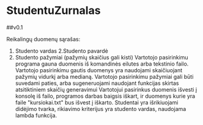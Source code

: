 # StudentuZurnalas
##v0.1

Reikalingų duomenų sąrašas:

1. Studento vardas
2.Studento pavardė
3. Studento pažymiai (pažymių skaičius gali kisti)
Vartotojo pasirinkimu programa gauna duomenis iš komandinės eilutes arba tekstinio failo.
Vartotojo pasirinkimu gautis duomenys yra naudojami skaičiuojant pažymių vidurkį arba medianą.
Vartotojo pasirinkimu pažymiai gali būti suvedami paties, arba sugeneruojami naudojant funkcijas skirtas atsitiktiniem skaičių generavimui
Vartotojui pasirinkus duomenis išvesti į konsolę iš failo, programos darbas baigsis iškart, ir duomenys kurie yra faile "kursiokai.txt" bus išvest į iškarto.
Studentai yra išrikiuojami didėjimo tvarka, rikiavimo kriterijus yra studento vardas, naudojama lambda funkcija.
